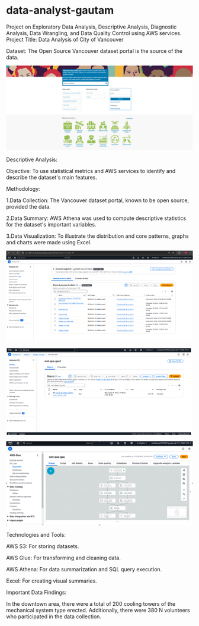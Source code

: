 # data-analyst-gautam
Project on Exploratory Data Analysis, Descriptive Analysis, Diagnostic Analysis, Data Wrangling, and Data Quality Control using AWS services.
Project Title: Data Analysis of City of Vancouver 

Dataset: The Open Source Vancouver dataset portal is the source of the data.

![image](https://github.com/gautam2709/data-analyst-gautam/blob/main/Screenshot%202024-12-10%20005210.png)

Descriptive Analysis:

Objective: To use statistical metrics and AWS services to identify and describe the dataset's main features.

Methodology:

1.Data Collection: The Vancouver dataset portal, known to be open source, provided the data.
   
2.Data Summary: AWS Athena was used to compute descriptive statistics for the dataset's important variables.

3.Data Visualization: To illustrate the distribution and core patterns, graphs and charts were made using Excel.

![image](https://github.com/gautam2709/data-analyst-gautam/blob/main/Screenshot%202024-12-11%20012435.png)


![image](https://github.com/gautam2709/data-analyst-gautam/blob/main/Screenshot%202024-12-11%20012619.png)


![image](https://github.com/gautam2709/data-analyst-gautam/blob/main/Screenshot%202024-12-11%20012733.png)


Technologies and Tools:

AWS S3: For storing datasets.

AWS Glue: For transforming and cleaning data.

AWS Athena: For data summarization and SQL query execution.

Excel: For creating visual summaries.


Important Data Findings:

In the downtown area, there were a total of 200 cooling towers of the mechanical system type erected. Additionally, there were 380 N volunteers who participated in the data collection.
